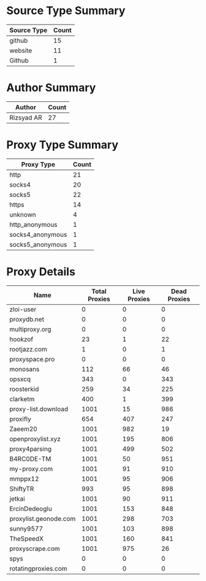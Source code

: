 # Source Type Summary

| Source Type | Count |
|-------------|-------|
| github | 15 |
| website | 11 |
| Github | 1 |


# Author Summary

| Author | Count |
|--------|-------|
| Rizsyad AR | 27 |


# Proxy Type Summary

| Proxy Type | Count |
|------------|-------|
| http | 21 |
| socks4 | 20 |
| socks5 | 22 |
| https | 14 |
| unknown | 4 |
| http_anonymous | 1 |
| socks4_anonymous | 1 |
| socks5_anonymous | 1 |


# Proxy Details

| Name | Total Proxies | Live Proxies | Dead Proxies |
|------|---------------|--------------|---------------|
| zloi-user | 0 | 0 | 0 |
| proxydb.net | 0 | 0 | 0 |
| multiproxy.org | 0 | 0 | 0 |
| hookzof | 23 | 1 | 22 |
| rootjazz.com | 1 | 0 | 1 |
| proxyspace.pro | 0 | 0 | 0 |
| monosans | 112 | 66 | 46 |
| opsxcq | 343 | 0 | 343 |
| roosterkid | 259 | 34 | 225 |
| clarketm | 400 | 1 | 399 |
| proxy-list.download | 1001 | 15 | 986 |
| proxifly | 654 | 407 | 247 |
| Zaeem20 | 1001 | 982 | 19 |
| openproxylist.xyz | 1001 | 195 | 806 |
| proxy4parsing | 1001 | 499 | 502 |
| B4RC0DE-TM | 1001 | 50 | 951 |
| my-proxy.com | 1001 | 91 | 910 |
| mmppx12 | 1001 | 95 | 906 |
| ShiftyTR | 993 | 95 | 898 |
| jetkai | 1001 | 90 | 911 |
| ErcinDedeoglu | 1001 | 153 | 848 |
| proxylist.geonode.com | 1001 | 298 | 703 |
| sunny9577 | 1001 | 103 | 898 |
| TheSpeedX | 1001 | 160 | 841 |
| proxyscrape.com | 1001 | 975 | 26 |
| spys | 0 | 0 | 0 |
| rotatingproxies.com | 0 | 0 | 0 |
